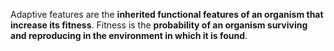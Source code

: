 Adaptive features are the **inherited functional features of an organism that increase its fitness**.
Fitness is the **probability of an organism surviving and reproducing in the environment in which it is found**.